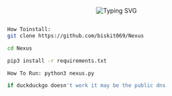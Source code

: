 <p align="center">
  <img src="https://readme-typing-svg.demolab.com?font=Fira+Code&pause=1000&color=1829F7&width=435&lines=FAST+OSINT+SEARCH+" alt="Typing SVG">
</p>

```bash

How Toinstall:
git clone https://github.com/biskit069/Nexus

cd Nexus

pip3 install -r requirements.txt

How To Run: python3 nexus.py

if duckduckgo doesn't work it may be the public dns

